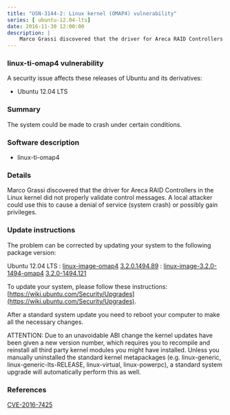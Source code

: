 ```yaml
---
title: "USN-3144-2: Linux kernel (OMAP4) vulnerability"
series: [ ubuntu-12.04-lts]
date: 2016-11-30 12:00:00
description: |
    Marco Grassi discovered that the driver for Areca RAID Controllers in the Linux kernel did not properly validate control messages. A local attacker could use this to cause a denial of service (system crash) or possibly gain privileges. 
--- 
```

 
 


### linux-ti-omap4 vulnerability

A security issue affects these releases of Ubuntu and its derivatives:

* Ubuntu 12.04 LTS

### Summary

The system could be made to crash under certain conditions. 

### Software description

* linux-ti-omap4 

### Details

Marco Grassi discovered that the driver for Areca RAID Controllers in the Linux kernel did not properly validate control messages. A local attacker could use this to cause a denial of service (system crash) or possibly gain privileges. 

### Update instructions

The problem can be corrected by updating your system to the following package version:

Ubuntu 12.04 LTS
 : [linux-image-omap4](https://launchpad.net/ubuntu/+source/linux-ti-omap4) <span> [3.2.0.1494.89](https://launchpad.net/ubuntu/+source/linux-ti-omap4/3.2.0-1494.121) </span> 
 : [linux-image-3.2.0-1494-omap4](https://launchpad.net/ubuntu/+source/linux-ti-omap4) <span> [3.2.0-1494.121](https://launchpad.net/ubuntu/+source/linux-ti-omap4/3.2.0-1494.121) </span> 

To update your system, please follow these instructions: [https://wiki.ubuntu.com/Security/Upgrades](https://wiki.ubuntu.com/Security/Upgrades).

After a standard system update you need to reboot your computer to make all the necessary changes.

ATTENTION: Due to an unavoidable ABI change the kernel updates have been given a new version number, which requires you to recompile and reinstall all third party kernel modules you might have installed. Unless you manually uninstalled the standard kernel metapackages (e.g. linux-generic, linux-generic-lts-RELEASE, linux-virtual, linux-powerpc), a standard system upgrade will automatically perform this as well. 

### References

 
 [CVE-2016-7425](http://people.ubuntu.com/~ubuntu-security/cve/CVE-2016-7425)
 

